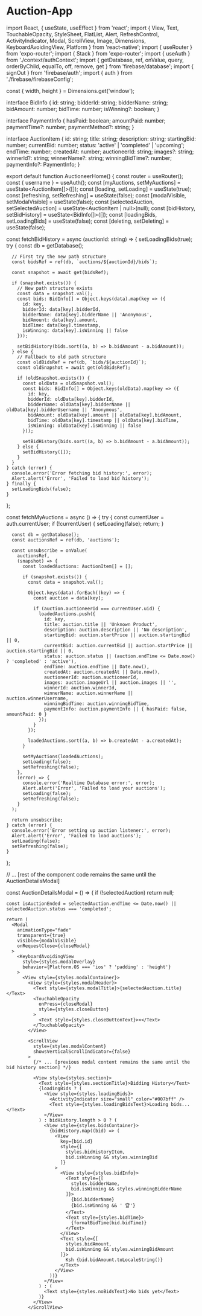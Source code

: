 # Auction-App

import React, { useState, useEffect } from 'react';
import { 
  View, 
  Text, 
  TouchableOpacity, 
  StyleSheet, 
  FlatList, 
  Alert,
  RefreshControl,
  ActivityIndicator,
  Modal,
  ScrollView,
  Image,
  Dimensions,
  KeyboardAvoidingView,
  Platform
} from 'react-native';
import { useRouter } from 'expo-router';
import { Stack } from 'expo-router';
import { useAuth } from './context/authContext';
import { 
  getDatabase, 
  ref, 
  onValue, 
  query, 
  orderByChild, 
  equalTo,
  off,
  remove,
  get
} from 'firebase/database';
import { signOut } from 'firebase/auth';
import { auth } from './firebase/firebaseConfig';

const { width, height } = Dimensions.get('window');

interface BidInfo {
  id: string;
  bidderId: string;
  bidderName: string;
  bidAmount: number;
  bidTime: number;
  isWinning?: boolean;
}

interface PaymentInfo {
  hasPaid: boolean;
  amountPaid: number;
  paymentTime?: number;
  paymentMethod?: string;
}

interface AuctionItem {
  id: string;
  title: string;
  description: string;
  startingBid: number;
  currentBid: number;
  status: 'active' | 'completed' | 'upcoming';
  endTime: number;
  createdAt: number;
  auctioneerId: string;
  images?: string;
  winnerId?: string;
  winnerName?: string;
  winningBidTime?: number;
  paymentInfo?: PaymentInfo;
}

export default function AuctioneerHome() {
  const router = useRouter();
  const { username } = useAuth();
  const [myAuctions, setMyAuctions] = useState<AuctionItem[]>([]);
  const [loading, setLoading] = useState<boolean>(true);
  const [refreshing, setRefreshing] = useState<boolean>(false);
  const [modalVisible, setModalVisible] = useState<boolean>(false);
  const [selectedAuction, setSelectedAuction] = useState<AuctionItem | null>(null);
  const [bidHistory, setBidHistory] = useState<BidInfo[]>([]);
  const [loadingBids, setLoadingBids] = useState<boolean>(false);
  const [deleting, setDeleting] = useState<boolean>(false);

  const fetchBidHistory = async (auctionId: string) => {
    setLoadingBids(true);
    try {
      const db = getDatabase();
      
      // First try the new path structure
      const bidsRef = ref(db, `auctions/${auctionId}/bids`);
      
      const snapshot = await get(bidsRef);
      
      if (snapshot.exists()) {
        // New path structure exists
        const data = snapshot.val();
        const bids: BidInfo[] = Object.keys(data).map(key => ({
          id: key,
          bidderId: data[key].bidderId,
          bidderName: data[key].bidderName || 'Anonymous',
          bidAmount: data[key].amount,
          bidTime: data[key].timestamp,
          isWinning: data[key].isWinning || false
        }));
        
        setBidHistory(bids.sort((a, b) => b.bidAmount - a.bidAmount));
      } else {
        // Fallback to old path structure
        const oldBidsRef = ref(db, `bids/${auctionId}`);
        const oldSnapshot = await get(oldBidsRef);
        
        if (oldSnapshot.exists()) {
          const oldData = oldSnapshot.val();
          const bids: BidInfo[] = Object.keys(oldData).map(key => ({
            id: key,
            bidderId: oldData[key].bidderId,
            bidderName: oldData[key].bidderName || oldData[key].bidderUsername || 'Anonymous',
            bidAmount: oldData[key].amount || oldData[key].bidAmount,
            bidTime: oldData[key].timestamp || oldData[key].bidTime,
            isWinning: oldData[key].isWinning || false
          }));
          
          setBidHistory(bids.sort((a, b) => b.bidAmount - a.bidAmount));
        } else {
          setBidHistory([]);
        }
      }
    } catch (error) {
      console.error('Error fetching bid history:', error);
      Alert.alert('Error', 'Failed to load bid history');
    } finally {
      setLoadingBids(false);
    }
  };

  const fetchMyAuctions = async () => {
    try {
      const currentUser = auth.currentUser;
      if (!currentUser) {
        setLoading(false);
        return;
      }

      const db = getDatabase();
      const auctionsRef = ref(db, 'auctions');

      const unsubscribe = onValue(
        auctionsRef,
        (snapshot) => {
          const loadedAuctions: AuctionItem[] = [];
          
          if (snapshot.exists()) {
            const data = snapshot.val();
            
            Object.keys(data).forEach((key) => {
              const auction = data[key];
              
              if (auction.auctioneerId === currentUser.uid) {
                loadedAuctions.push({
                  id: key,
                  title: auction.title || 'Unknown Product',
                  description: auction.description || 'No description',
                  startingBid: auction.startPrice || auction.startingBid || 0,
                  currentBid: auction.currentBid || auction.startPrice || auction.startingBid || 0,
                  status: auction.status || (auction.endTime <= Date.now() ? 'completed' : 'active'),
                  endTime: auction.endTime || Date.now(),
                  createdAt: auction.createdAt || Date.now(),
                  auctioneerId: auction.auctioneerId,
                  images: auction.imageUrl || auction.images || '',
                  winnerId: auction.winnerId,
                  winnerName: auction.winnerName || auction.winnerUsername,
                  winningBidTime: auction.winningBidTime,
                  paymentInfo: auction.paymentInfo || { hasPaid: false, amountPaid: 0 }
                });
              }
            });
            
            loadedAuctions.sort((a, b) => b.createdAt - a.createdAt);
          }
          
          setMyAuctions(loadedAuctions);
          setLoading(false);
          setRefreshing(false);
        },
        (error) => {
          console.error('Realtime Database error:', error);
          Alert.alert('Error', 'Failed to load your auctions');
          setLoading(false);
          setRefreshing(false);
        }
      );

      return unsubscribe;
    } catch (error) {
      console.error('Error setting up auction listener:', error);
      Alert.alert('Error', 'Failed to load auctions');
      setLoading(false);
      setRefreshing(false);
    }
  };

  // ... [rest of the component code remains the same until the AuctionDetailsModal]

  const AuctionDetailsModal = () => {
    if (!selectedAuction) return null;

    const isAuctionEnded = selectedAuction.endTime <= Date.now() || selectedAuction.status === 'completed';

    return (
      <Modal
        animationType="fade"
        transparent={true}
        visible={modalVisible}
        onRequestClose={closeModal}
      >
        <KeyboardAvoidingView 
          style={styles.modalOverlay}
          behavior={Platform.OS === 'ios' ? 'padding' : 'height'}
        >
          <View style={styles.modalContainer}>
            <View style={styles.modalHeader}>
              <Text style={styles.modalTitle}>{selectedAuction.title}</Text>
              <TouchableOpacity 
                onPress={closeModal} 
                style={styles.closeButton}
              >
                <Text style={styles.closeButtonText}>×</Text>
              </TouchableOpacity>
            </View>
            
            <ScrollView 
              style={styles.modalContent}
              showsVerticalScrollIndicator={false}
            >
              {/* ... [previous modal content remains the same until the bid history section] */}

              <View style={styles.section}>
                <Text style={styles.sectionTitle}>Bidding History</Text>
                {loadingBids ? (
                  <View style={styles.loadingBids}>
                    <ActivityIndicator size="small" color="#007bff" />
                    <Text style={styles.loadingBidsText}>Loading bids...</Text>
                  </View>
                ) : bidHistory.length > 0 ? (
                  <View style={styles.bidsContainer}>
                    {bidHistory.map((bid) => (
                      <View 
                        key={bid.id} 
                        style={[
                          styles.bidHistoryItem,
                          bid.isWinning && styles.winningBid
                        ]}
                      >
                        <View style={styles.bidInfo}>
                          <Text style={[
                            styles.bidderName,
                            bid.isWinning && styles.winningBidderName
                          ]}>
                            {bid.bidderName}
                            {bid.isWinning && ' 🏆'}
                          </Text>
                          <Text style={styles.bidTime}>
                            {formatBidTime(bid.bidTime)}
                          </Text>
                        </View>
                        <Text style={[
                          styles.bidAmount,
                          bid.isWinning && styles.winningBidAmount
                        ]}>
                          Ksh {bid.bidAmount.toLocaleString()}
                        </Text>
                      </View>
                    ))}
                  </View>
                ) : (
                  <Text style={styles.noBidsText}>No bids yet</Text>
                )}
              </View>
            </ScrollView>